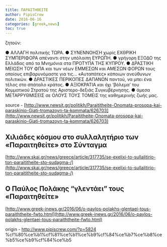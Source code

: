 ```yaml
---
title: ΠΑΡΑΙΤΗΘΕΙΤΕ
author: PipisCrew
date: 2016-06-16
categories: [greek,news]
toc: true
---
```


ζητούν:

● ΑΛΛΑΓΗ πολιτικής ΤΩΡΑ.
● ΣΥΝΕΝΝΟΗΣΗ χωρίς ΕΧΘΡΙΚΗ ΣΥΜΠΕΡΙΦΟΡΑ απέναντι στην υπόλοιπη ΕΥΡΩΠΗ.
● γρήγορη ΕΞΟΔΟ της Ελλάδας από τα Μνημόνια στα ΠΡΟΤΥΠΑ ΤΗΣ ΚΥΠΡΟΥ.
● ΔΡΑΣΤΙΚΗ ΜΕΙΩΣΗ ΤΟΥ ΦΠΑ και των νέων ΕΜΜΕΣΩΝ και ΑΜΕΣΩΝ ΦΟΡΩΝ τους οποίους επιβαρυνόμαστε για τις… «Αυταπάτες» κάποιων ανεύθυνων πολιτικών.
● ΔΡΑΣΤΙΚΕΣ ΠΕΡΙΚΟΠΕΣ ΔΑΠΑΝΩΝ παντού, να μπει ένα τέλος στο σπάταλο κράτος.
● ΑΞΙΟΚΡΑΤΙΑ και όχι ‘βόλεμα’ του Κομματικού Στρατού της Αριστερο-δεξιάς Συγκυβέρνησης.
● άμεσα ΜΕΤΑΡΡΥΘΜΙΣΕΙΣ σε ΟΛΟΥΣ ΤΟΥΣ ΤΟΜΕΙΣ της καθημερινής ζωής μας.

source - [http://www.newsit.gr/politikh/Paraititheite-Onomata-prosopa-kai-paraskinio-Giati-tromazoyn-ta-kommata/626703](http://www.newsit.gr/politikh/Paraititheite-Onomata-prosopa-kai-paraskinio-Giati-tromazoyn-ta-kommata/626703)

## Χιλιάδες κόσμου στο συλλαλητήριο των «Παραιτηθείτε» στο Σύνταγμα

[http://www.skai.gr/news/greece/article/317735/se-exelixi-to-sullalitirio-ton-paraititheite-sto-sudagma-/](http://www.skai.gr/news/greece/article/317735/se-exelixi-to-sullalitirio-ton-paraititheite-sto-sudagma-/)

## Ο Παύλος Πολάκης “γλεντάει” τους «Παραιτηθείτε»

[http://www.greek-inews.gr/2016/06/o-paylos-polakhs-glentaei-tous-paraiththeite-fwto.html](http://www.greek-inews.gr/2016/06/o-paylos-polakhs-glentaei-tous-paraiththeite-fwto.html)

origin - http://www.pipiscrew.com/?p=5824 %cf%80%ce%b1%cf%81%ce%b1%ce%b9%cf%84%ce%b7%ce%b8%ce%b5%ce%b9%cf%84%ce%b5